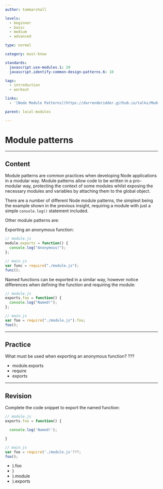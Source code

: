 ```yaml
---
author: tommarshall

levels:
  - beginner
  - basic
  - medium
  - advanced

type: normal

category: must-know

standards:
  javascript.use-modules.1: 20
  javascript.identify-common-design-patterns.6: 10

tags:
  - introduction
  - workout

links:
  - '[Node Module Patterns](https://darrenderidder.github.io/talks/ModulePatterns/#/5){website}'

parent: local-modules

---
```


# Module patterns

---

## Content

Module patterns are common practices when developing Node applications in a modular way. Module patterns allow code to be written in a pro-modular way, protecting the context of some modules whilst exposing the necessary modules and variables by attaching them to the global object.

There are a number of different Node module patterns, the simplest being the example shown in the previous insight, requiring a module with just a simple `console.log()` statement included.

Other module patterns are:

Exporting an anonymous function:

```javascript
// module.js
module.exports = function() {
  console.log("Anonymous!");
};

// main.js
var func = require("./module.js");
func();
```

Named functions can be exported in a similar way, however notice differences when defining the function and requiring the module:

```javascript
// module.js
exports.foo = function() {
  console.log("Named!");
};

// main.js
var foo = require("./module.js").foo;
foo();
```

---

## Practice

What must be used when exporting an anonymous function?
???

- module.exports
- require
- exports

---

## Revision

Complete the code snippet to export the named function:

```javascript
// module.js
exports.foo = function() {

  console.log('Named!');

}

// main.js
var foo = require('./module.js'???;
foo();
```

- ).foo
- )
- ).module
- ).exports
